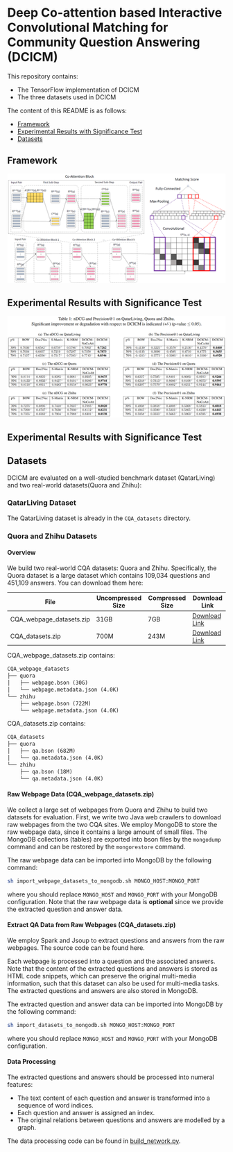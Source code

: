 <!-- ## Implementation and Datasets of Deep Co-attention based Interactive Convolutional Matching for Community Question Answering -->

# Deep Co-attention based Interactive Convolutional Matching for Community Question Answering (DCICM)

This repository contains:
+ The TensorFlow implementation of DCICM
+ The three datasets used in DCICM

The content of this README is as follows:

+ [Framework](#Framework)
+ [Experimental Results with Significance Test](#user-content-experimental-results-with-significance-test)
+ [Datasets](Datasets)

## Framework

![](images/framework.png)


## Experimental Results with Significance Test

![](images/results.png)


## Experimental Results with Significance Test


## Datasets
DCICM are evaluated on a well-studied benchmark dataset (QatarLiving) and two real-world datasets(Quora and Zhihu):

### QatarLiving Dataset
The QatarLiving dataset is already in the `CQA_datasets` directory.

### Quora and Zhihu Datasets
#### Overview
We build two real-world CQA datasets: Quora and Zhihu.
Specifically, the Quora dataset is a large dataset which contains 109,034 questions and 451,109 answers.
You can download them here: 

| File                     | Uncompressed Size| Compressed Size   | Download Link    |
| ----                     | ----             | ----              | ----             |
| CQA_webpage_datasets.zip | 31GB             | 7GB               | [Download Link](https://pan.baidu.com/s/1TnSaHPQONrPRzZ7YlCQH0A) |
| CQA_datasets.zip         | 700M             | 243M              | [Download Link](https://pan.baidu.com/s/1fWi9H_ACCt4fjmI5bA5teg) |


CQA_webpage_datasets.zip contains:
```
CQA_webpage_datasets
├── quora
│   ├── webpage.bson (30G)
│   └── webpage.metadata.json (4.0K)
└── zhihu
    ├── webpage.bson (722M)
    └── webpage.metadata.json (4.0K)
```

CQA_datasets.zip contains:
```
CQA_datasets
├── quora
│   ├── qa.bson (682M)
│   └── qa.metadata.json (4.0K)
└── zhihu
    ├── qa.bson (18M)
    └── qa.metadata.json (4.0K)
```


#### Raw Webpage Data (CQA_webpage_datasets.zip)

We collect a large set of webpages from Quora and Zhihu to build two datasets for evaluation.
First, we write two Java web crawlers to download raw webpages from the two CQA sites.
We employ MongoDB to store the raw webpage data, since it contains a large amount of small files.
The MongoDB collections (tables) are exported into bson files by the `mongodump` command and can be restored by the `mongorestore` command.

The raw webpage data can be imported into MongoDB by the following command:
```bash
sh import_webpage_datasets_to_mongodb.sh MONGO_HOST:MONGO_PORT
```
where you should replace `MONGO_HOST` and `MONGO_PORT` with your MongoDB configuration.
Note that the raw webpage data is __optional__ since we provide the extracted question and answer data.


#### Extract QA Data from Raw Webpages (CQA_datasets.zip)

We employ Spark and Jsoup to extract questions and answers from the raw webpages.
The source code can be found here.

Each webpage is processed into a question and the associated answers.
Note that the content of the extracted questions and answers is stored as HTML code snippets, which can preserve the original multi-media information, such that this dataset can also be used for multi-media tasks. 
The extracted questions and answers are also stored in MongoDB.
 <!-- and exported as [CQA_datasets.zip](https://pan.baidu.com/s/1fWi9H_ACCt4fjmI5bA5teg). -->



The extracted question and answer data can be imported into MongoDB by the following command:
```bash
sh import_datasets_to_mongodb.sh MONGO_HOST:MONGO_PORT
```
where you should replace `MONGO_HOST` and `MONGO_PORT` with your MongoDB configuration.


#### Data Processing

The extracted questions and answers should be processed into numeral features:
+ The text content of each question and answer is transformed into a sequence of word indices.
+ Each question and answer is assigned an index.
+ The original relations between questions and answers are modelled by a graph.

The data processing code can be found in [build_network.py](https://github.com/briefpaper/DCICM/blob/master/dcicm/data/build_network.py).











